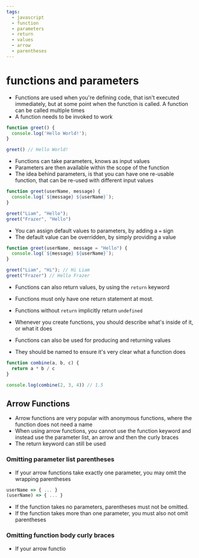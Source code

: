 ```yaml
---
tags:
  - javascript
  - function
  - parameters
  - return
  - values
  - arrow
  - parentheses
---
```

# functions and parameters

* Functions are used when you're defining code, that isn't executed immediately, but at some point when the function is called. A function can be called multiple times
* A function needs to be invoked to work

```js
function greet() {
  console.log('Hello World!');
}

greet() // Hello World!
```

* Functions can take parameters, knows as input values
* Parameters are then available within the scope of the function
* The idea behind parameters, is that you can have one re-usable function, that can be re-used with different input values
```js
function greet(userName, message) {
  console.log(`${message} ${userName}`);
}

greet("Liam", "Hello");
greet("Frazer", "Hello")
```

* You can assign default values to parameters, by adding a `=` sign
* The default value can be overridden, by simply providing a value
```js
function greet(userName, message = "Hello") {
  console.log(`${message} ${userName}`);
}

greet("Liam", "Hi"); // Hi Liam
greet("Frazer") // Hello Frazer
```

* Functions can also return values, by using the `return` keyword
* Functions must only have one return statement at most.
* Functions without `return` implicitly return `undefined`

* Whenever you create functions, you should describe what's inside of it, or what it does
* Functions can also be used for producing and returning values
* They should be named to ensure it's very clear what a function does

```js
function combine(a, b, c) {
  return a * b / c
}

console.log(combine(2, 3, 4)) // 1.5
```

## Arrow Functions
* Arrow functions are very popular with anonymous functions, where the function does not need a name
* When using arrow functions, you cannot use the function keyword and instead use the parameter list, an arrow and then the curly braces
* The return keyword can still be used

### Omitting parameter list parentheses
* If your arrow functions take exactly one parameter, you may omit the wrapping parentheses
```js
userName => { ... }
(userName) => { ... }
```
* If the function takes no parameters, parentheses must not be omitted.
* If the function takes more than one parameter, you must also not omit parentheses

### Omitting function body curly braces
* If your arrow functio